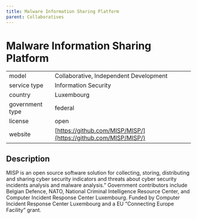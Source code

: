 ```yaml
---
title: Malware Information Sharing Platform
parent: Collaboratives
---
```


# Malware Information Sharing Platform

|                   |                                          |
|:------------------|:-----------------------------------------|
| model             | Collaborative, Independent Development
| service type      | Information Security
| country           | Luxembourg
| government type   | federal
| license           | open
| website           | [https://github.com/MISP/MISP/](https://github.com/MISP/MISP/)

## Description
MISP is an open source software solution for collecting, storing, distributing and sharing cyber security indicators and threats about cyber security incidents analysis and malware analysis.” Government contributors include Belgian Defence, NATO, National Criminal Intelligence Resource Center, and Computer Incident Response Center Luxembourg. Funded by Computer Incident Response Center Luxembourg and a EU “Connecting Europe Facility” grant.
